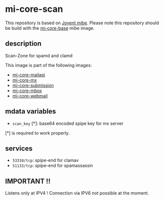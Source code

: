 # mi-core-scan

This repository is based on [Joyent mibe](https://github.com/joyent/mibe). Please note this repository should be build with the [mi-core-base](https://github.com/skylime/mi-core-base) mibe image.

## description

Scan-Zone for spamd and clamd

This image is part of the following images:

- [mi-core-mailapi](https://github.com/skylime/mi-core-mailapi)
- [mi-core-mx](https://github.com/skylime/mi-core-mx)
- [mi-core-submission](https://github.com/skylime/mi-core-submission)
- [mi-core-mbox](https://github.com/skylime/mi-core-mbox)
- [mi-core-webmail](://github.com/skylime/mi-core-webmail)

## mdata variables

- `scan_key` [*]: base64 encoded spipe key for mx server

[*] is required to work properly.

## services

- `53310/tcp`: spipe-end for clamav
- `51133/tcp`: spipe-end for spamassassin

## IMPORTANT !!
Listens only at IPV4 !
Connection via IPV6 not possible at the moment.
